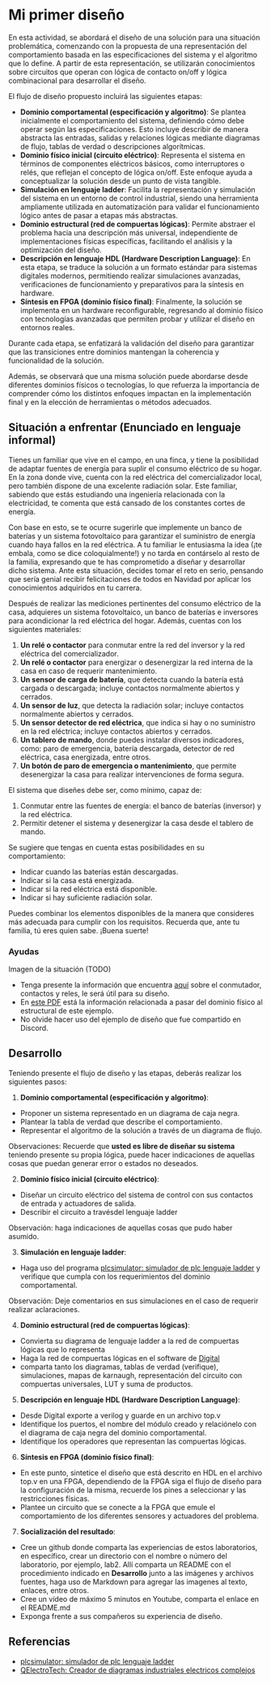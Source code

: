 <!-- LTeX: language=es -->
# Mi primer diseño

<!--En esta actividad abordará el diseño de una solución de una situación problema,-->
<!--que puede ser abordada desde los conocimientos de circuitos que operan con lógica-->
<!--on/off por contacto y de lógica combinacional.-->
<!--El flujo de diseño planteado permitirá plantear una solución desde el dominio físico (circuito eléctrico),-->
<!--simular esta solución a través de una representación en lenguaje ladder, luego, pasar a un dominio estructural (red de compuertas lógicas), simular la red de compuertas,-->
<!--describir esta red de compuertas en un lenguaje HDL y verificar su funcionamiento nuevamente, para finalmente implementar esta solución en un dominio físico-->
<!--sintetizando la red decompuertas en una FPGA.-->
<!---->
<!--Observará además que una solución se puede abordar en diferentes dominios físicos o tecnologías.-->

En esta actividad, se abordará el diseño de una solución para una situación
problemática, comenzando con la propuesta de una representación del
comportamiento basada en las especificaciones del sistema y el algoritmo que lo
define. A partir de esta representación, se utilizarán conocimientos sobre
circuitos que operan con lógica de contacto on/off y lógica combinacional para
desarrollar el diseño.

El flujo de diseño propuesto incluirá las siguientes etapas:

* **Dominio comportamental (especificación y algoritmo)**: Se plantea inicialmente
el comportamiento del sistema, definiendo cómo debe operar según las
especificaciones. Esto incluye describir de manera abstracta las entradas,
salidas y relaciones lógicas mediante diagramas de flujo, tablas de verdad o
descripciones algorítmicas.
* **Dominio físico inicial (circuito eléctrico)**: Representa el sistema en
términos de componentes eléctricos básicos, como interruptores o relés, que
reflejan el concepto de lógica on/off. Este enfoque ayuda a conceptualizar la
solución desde un punto de vista tangible.
* **Simulación en lenguaje ladder**: Facilita la representación y simulación
del sistema en un entorno de control industrial, siendo una herramienta
ampliamente utilizada en automatización para validar el funcionamiento lógico
antes de pasar a etapas más abstractas.
* **Dominio estructural (red de compuertas lógicas)**: Permite abstraer el
problema hacia una descripción más universal, independiente de implementaciones
físicas específicas, facilitando el análisis y la optimización del diseño.
* **Descripción en lenguaje HDL (Hardware Description Language)**: En esta
etapa, se traduce la solución a un formato estándar para sistemas digitales
modernos, permitiendo realizar simulaciones avanzadas, verificaciones de
funcionamiento y preparativos para la síntesis en hardware.
* **Síntesis en FPGA (dominio físico final)**: Finalmente, la solución se
implementa en un hardware reconfigurable, regresando al dominio físico con
tecnologías avanzadas que permiten probar y utilizar el diseño en entornos
reales.

Durante cada etapa, se enfatizará la validación del diseño para garantizar que
las transiciones entre dominios mantengan la coherencia y funcionalidad de la
solución.

Además, se observará que una misma solución puede abordarse desde diferentes
dominios físicos o tecnologías, lo que refuerza la importancia de comprender
cómo los distintos enfoques impactan en la implementación final y en la
elección de herramientas o métodos adecuados.

## Situación a enfrentar (Enunciado en lenguaje informal)

<!--Usted tiene un familiar que vive en el campo, tiene una finca y posibilidades de adaptar fuentes de energía para el consumo-->
<!--energético de su casa. En el lugar cuenta con la red eléctrica del comercializador de la zona rural y una excelente radiación-->
<!--solar. él sabe que usted está estudiando una ingeniería relacionada a la electricidad y le indica que está aburrido de los-->
<!--cortes de energía eléctrica en su zona. Usted por ocurrencia le sugiere tener un banco de baterías y un sistema fotovoltaíco para-->
<!--poder suplir de energía a su hogar cuando tenga fallos en la red eléctrica. A su familiar le suena la idea y como dicen coloquialmente-->
<!--¡lo embala!, llama a los demás familiares y empieza a expresar que usted se ha comprometido a desarrollar y diseñar-->
<!--ese sistema. usted por lo tanto siente que debe hacer lo mejor para que en Navidad sus familiares le feliciten porque está aplicando-->
<!--los conocimientos que ha estado desarrollando en su carrera.-->
<!---->
<!--Después de realizar las mediciones pertinentes de la carga eléctrica del hogar usted adquiere un sistema foltovoltáico, banco de baterías e iversores-->
<!--para acodicionar la red eléctrica de la casa y tiene los siguientes materiales:-->
<!---->
<!--* Un relé para conmutar la red del inversor y la red eléctrica del comercializador de la zona.-->
<!--* Un relé para energizar o desenergizar la red interna de la casa, en el caso de requerir realizar algún mantenimiento-->
<!--* Un sensor de medición de carga de la bateria, el cual sensa cuando la batería está cargada y cuando está descargada, tiene contactos tanto normalmente abiertos como normalmente cerrados.-->
<!--* Un sensor de luz que puede ser usado para detectar cuando hay radiación solar, tiene contactos tanto abiertos como cerrados-->
<!--* Un sensor detector de energía de red, el cual indica cuando hay electricidad en la red y cuando no la hay, tiene contactos abiertos y cerrados-->
<!--* Un tablero de mando en el cual usted puede poner diferentes indicadores, como pueden ser, paro de emergencia, batería descargada, detector de red electrica, casa energizada, etc.-->
<!--* Un botón de paro de emergencia o  demantenimiento, el cual, como fue mencionado, puede desenergizar su casa y para realizar otros mantenimientos.-->
<!---->
<!--El sistema que usted diseña minimo debe ser capaz de:-->
<!---->
<!--* Conmutar las fuentes de energía, ya sea de las baterías (el inversor) o de la red eléctrica.-->
<!--* Indicar cuando están las baterías descargadas-->
<!--* Indicar si se encuentra energizada la casa-->
<!--* Indicar si se detecta la red eléctrica de la casa-->
<!--* Indicar si hay suficiente radiación solar-->
<!--* Desde el tablero de mando poder detener el sistema desenergizado la casa.-->
<!---->
<!--Podrá realizar las combinaciones que usted crea convenientes, recuerde que ante su familia, usted es el que sabe, buena suerte!-->

Tienes un familiar que vive en el campo, en una finca, y tiene la posibilidad
de adaptar fuentes de energía para suplir el consumo eléctrico de su hogar. En
la zona donde vive, cuenta con la red eléctrica del comercializador local, pero
también dispone de una excelente radiación solar. Este familiar, sabiendo que
estás estudiando una ingeniería relacionada con la electricidad, te comenta que
está cansado de los constantes cortes de energía.

Con base en esto, se te ocurre sugerirle que implemente un banco de baterías y
un sistema fotovoltaico para garantizar el suministro de energía cuando haya
fallos en la red eléctrica. A tu familiar le entusiasma la idea (¡te embala,
como se dice coloquialmente!) y no tarda en contárselo al resto de la familia,
expresando que te has comprometido a diseñar y desarrollar dicho sistema. Ante
esta situación, decides tomar el reto en serio, pensando que sería genial
recibir felicitaciones de todos en Navidad por aplicar los conocimientos
adquiridos en tu carrera.

Después de realizar las mediciones pertinentes del consumo eléctrico de la
casa, adquieres un sistema fotovoltaico, un banco de baterías e inversores para
acondicionar la red eléctrica del hogar. Además, cuentas con los siguientes
materiales:

1. **Un relé o contactor** para conmutar entre la red del inversor y la red eléctrica del
   comercializador.
2. **Un relé o contactor** para energizar o desenergizar la red interna de la casa en caso de
   requerir mantenimiento.
3. **Un sensor de carga de batería**, que detecta cuando la batería está cargada o
   descargada; incluye contactos normalmente abiertos y cerrados.
4. **Un sensor de luz**, que detecta la radiación solar; incluye contactos
   normalmente abiertos y cerrados.
5. **Un sensor detector de red eléctrica**, que indica si hay o no suministro en la
   red eléctrica; incluye contactos abiertos y cerrados.
6. **Un tablero de mando**, donde puedes instalar diversos indicadores, como: paro
   de emergencia, batería descargada, detector de red eléctrica, casa
energizada, entre otros.
7. **Un botón de paro de emergencia o mantenimiento**, que permite desenergizar la
   casa para realizar intervenciones de forma segura.

El sistema que diseñes debe ser, como mínimo, capaz de:

1. Conmutar entre las fuentes de energía: el banco de baterías (inversor) y la
   red eléctrica.
2. Permitir detener el sistema y desenergizar la casa desde el tablero de
   mando.

Se sugiere que tengas en cuenta estas posibilidades en su comportamiento:

* Indicar cuando las baterías están descargadas.
* Indicar si la casa está energizada.
* Indicar si la red eléctrica está disponible.
* Indicar si hay suficiente radiación solar.

Puedes combinar los elementos disponibles de la manera que consideres más
adecuada para cumplir con los requisitos. Recuerda que, ante tu familia, tú
eres quien sabe. ¡Buena suerte!

### Ayudas

Imagen de la situación (TODO)

* Tenga presente la información que encuentra
[aquí](./qelectrotech/contactos-conmutador-bateria-y-fuente.pdf) sobre el
conmutador, contactos y reles, le será útil para su diseño.
* En [este PDF](./notas_annotated.pdf) está la información relacionada a pasar del dominio físico al estructural de
este ejemplo.
* No olvide hacer uso del ejemplo de diseño que fue compartido en Discord.

## Desarrollo

Teniendo presente el flujo de diseño y las etapas, deberás realizar los siguientes pasos:

1. **Dominio comportamental (especificación y algoritmo)**:

* Proponer un sistema representado en un diagrama de caja negra.
* Plantear la tabla de verdad que describe el comportamiento.
* Representar el algoritmo de la solución a través de un diagrama de flujo.

Observaciones: Recuerde que **usted es libre de diseñar su sistema** teniendo presente su propia lógica, puede hacer indicaciones de aquellas cosas que puedan generar error o estados no deseados.

2. **Dominio físico inicial (circuito eléctrico)**:

* Diseñar un circuito eléctrico del sistema de control con sus contactos de entrada y actuadores de salida.
* Describir el circuito a travésdel lenguaje ladder

Observación: haga indicaciones de aquellas cosas que pudo haber asumido.

3. **Simulación en lenguaje ladder**:

* Haga uso del programa [plcsimulator: simulador de plc lenguaje ladder](https://app.plcsimulator.online/) y verifique
que cumpla con los requerimientos del dominio comportamental.

Observación: Deje comentarios en sus simulaciones en el caso de requerir realizar aclaraciones.

4. **Dominio estructural (red de compuertas lógicas)**:

* Convierta su diagrama de lenguaje ladder a la red de compuertas lógicas que lo representa
* Haga la red de compuertas lógicas en el software de [Digital](https://github.com/hneemann/Digital)
* comparta tanto los diagramas, tablas de verdad (verifique), simulaciones, mapas de karnaugh, representación del circuito con compuertas universales, LUT y suma de productos.


5. **Descripción en lenguaje HDL (Hardware Description Language)**:

* Desde Digital exporte a verilog y guarde en un archivo top.v
* Identifique los puertos, el nombre del módulo creado y relaciónelo con el diagrama de caja negra del dominio comportamental.
* Identifique los operadores que representan las compuertas lógicas.

6. **Síntesis en FPGA (dominio físico final)**:

* En este punto, sintetice el diseño que está descrito en HDL en el archivo top.v en una FPGA, dependiendo de la FPGA
siga el flujo de diseño para la configuración de la misma, recuerde los pines a seleccionar y las restricciones físicas.
* Plantee un circuito que se conecte a la FPGA que emule el comportamiento de los diferentes sensores y actuadores del problema.

7. **Socialización del resultado**:

* Cree un github donde comparta las experiencias de estos laboratorios, en específico, crear un directorio con el nombre o
número del laboratorio, por ejemplo, lab2. Allí comparta un README con el procedimiento indicado en **Desarrollo** junto a las
imágenes y archivos fuentes, haga uso de Markdown para agregar las imagenes al texto, enlaces, entre otros.
* Cree un vídeo de máximo 5 minutos en Youtube, comparta el enlace en el README.md
* Exponga frente a sus compañeros su experiencia de diseño.

## Referencias

* [plcsimulator: simulador de plc lenguaje ladder](https://app.plcsimulator.online/)
* [QElectroTech: Creador de diagramas industriales electricos complejos](https://qelectrotech.org/)
